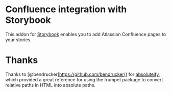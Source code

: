 Confluence integration with Storybook
=====================================

This addon for [Storybook](http://getstorybook.io) enables you to add Atlassian Confluence pages to your stories.

Thanks
======

Thanks to [@bendrucker]https://github.com/bendrucker() for [absoluteify](https://github.com/bendrucker/absoluteify), which provided a great reference for using the trumpet package to convert relative paths in HTML into absolute paths.